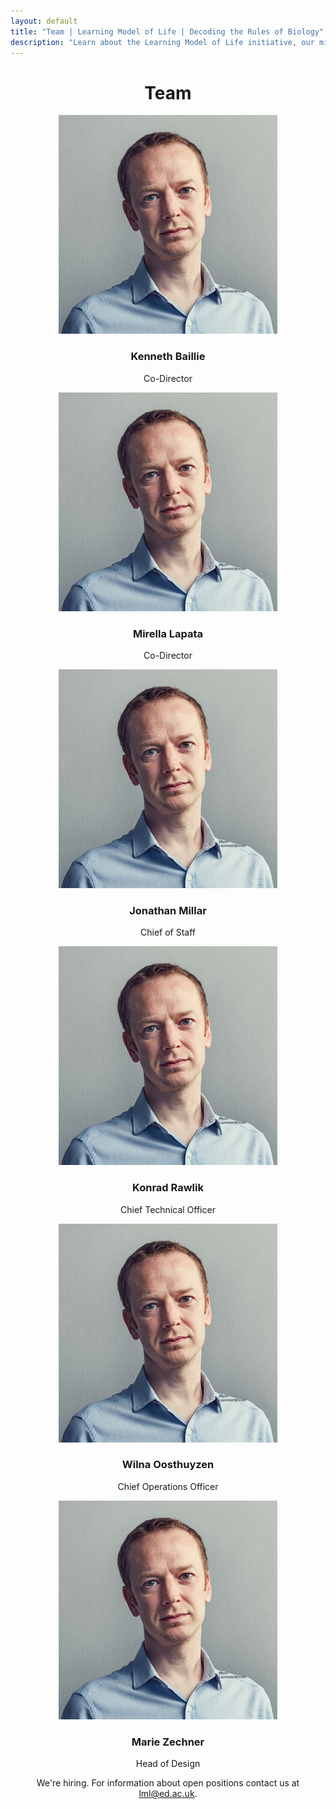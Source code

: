 ```yaml
---
layout: default
title: "Team | Learning Model of Life | Decoding the Rules of Biology"
description: "Learn about the Learning Model of Life initiative, our mission to decode the rules of biology, and our interdisciplinary approach combining deep biological expertise with leading AI research."
---
```


<header class="team-content">
    <h1 class="team-title">Team</h1>
    <div class="team-grid">
        <div class="team-member">
            <div class="member-image">
                <img src="/img/kennethbaillie.jpg" alt="Portrait of Kenneth Baillie, Co-Director">
            </div>
            <h3>Kenneth Baillie</h3>
            <p>Co-Director</p>
        </div>
        <div class="team-member">
            <div class="member-image">
                <img src="/img/kennethbaillie.jpg" alt="Portrait of Mirella Lapata, Co-Director">
            </div>
            <h3>Mirella Lapata</h3>
            <p>Co-Director</p>
        </div>
        <div class="team-member">
            <div class="member-image">
                <img src="/img/kennethbaillie.jpg" alt="Portrait of Jonathan Millar, Chief of Staff">
            </div>
            <h3>Jonathan Millar</h3>
            <p>Chief of Staff</p>
        </div>
        <div class="team-member">
            <div class="member-image">
                <img src="/img/kennethbaillie.jpg" alt="Portrait of Konrad Rawlik, Chief Technical Officer">
            </div>
            <h3>Konrad Rawlik</h3>
            <p>Chief Technical Officer</p>
        </div>
        <div class="team-member">
            <div class="member-image">
                <img src="/img/kennethbaillie.jpg" alt="Portrait of Wilna Oosthuyzen, Chief Operations Officer">
            </div>
            <h3>Wilna Oosthuyzen</h3>
            <p>Chief Operations Officer</p>
        </div>
        <div class="team-member">
            <div class="member-image">
                <img src="/img/kennethbaillie.jpg" alt="Portrait of Marie Zechner, Head of Design">
            </div>
            <h3>Marie Zechner</h3>
            <p>Head of Design</p>
        </div>
    </div>
    <div class="hiring-info">
        <p>We're hiring. For information about open positions contact us at <a href="mailto:lml@ed.ac.uk">lml@ed.ac.uk</a>.</p>
    </div>
</header>

